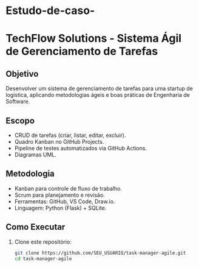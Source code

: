 # Estudo-de-caso-
# TechFlow Solutions - Sistema Ágil de Gerenciamento de Tarefas

## Objetivo
Desenvolver um sistema de gerenciamento de tarefas para uma startup de logística, aplicando metodologias ágeis e boas práticas de Engenharia de Software.

## Escopo
- CRUD de tarefas (criar, listar, editar, excluir).
- Quadro Kanban no GitHub Projects.
- Pipeline de testes automatizados via GitHub Actions.
- Diagramas UML.

## Metodologia
- Kanban para controle de fluxo de trabalho.
- Scrum para planejamento e revisão.
- Ferramentas: GitHub, VS Code, Draw.io.
- Linguagem: Python (Flask) + SQLite.

## Como Executar
1. Clone este repositório:
   ```bash
   git clone https://github.com/SEU_USUARIO/task-manager-agile.git
   cd task-manager-agile

